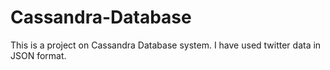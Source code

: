 # Cassandra-Database

This is a project on Cassandra Database system. I have used twitter data in JSON format.  
